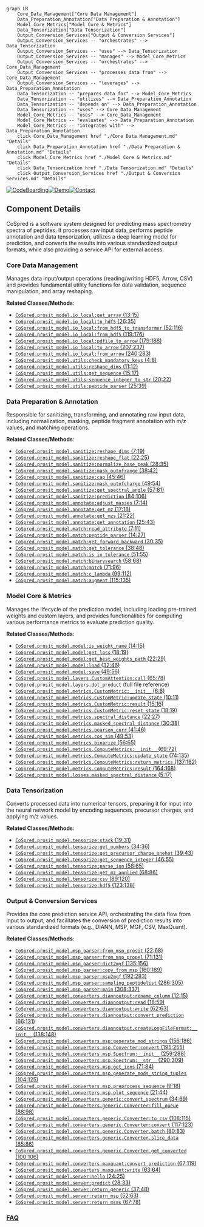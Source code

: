 ```mermaid
graph LR
    Core_Data_Management["Core Data Management"]
    Data_Preparation_Annotation["Data Preparation & Annotation"]
    Model_Core_Metrics["Model Core & Metrics"]
    Data_Tensorization["Data Tensorization"]
    Output_Conversion_Services["Output & Conversion Services"]
    Output_Conversion_Services -- "orchestrates" --> Data_Tensorization
    Output_Conversion_Services -- "uses" --> Data_Tensorization
    Output_Conversion_Services -- "manages" --> Model_Core_Metrics
    Output_Conversion_Services -- "orchestrates" --> Core_Data_Management
    Output_Conversion_Services -- "processes data from" --> Core_Data_Management
    Output_Conversion_Services -- "leverages" --> Data_Preparation_Annotation
    Data_Tensorization -- "prepares data for" --> Model_Core_Metrics
    Data_Tensorization -- "utilizes" --> Data_Preparation_Annotation
    Data_Tensorization -- "depends on" --> Data_Preparation_Annotation
    Data_Tensorization -- "uses" --> Core_Data_Management
    Model_Core_Metrics -- "uses" --> Core_Data_Management
    Model_Core_Metrics -- "evaluates" --> Data_Preparation_Annotation
    Model_Core_Metrics -- "integrates with" --> Data_Preparation_Annotation
    click Core_Data_Management href "./Core Data Management.md" "Details"
    click Data_Preparation_Annotation href "./Data Preparation & Annotation.md" "Details"
    click Model_Core_Metrics href "./Model Core & Metrics.md" "Details"
    click Data_Tensorization href "./Data Tensorization.md" "Details"
    click Output_Conversion_Services href "./Output & Conversion Services.md" "Details"
```
[![CodeBoarding](https://img.shields.io/badge/Generated%20by-CodeBoarding-9cf?style=flat-square)](https://github.com/CodeBoarding/CodeBoarding)[![Demo](https://img.shields.io/badge/Try%20our-Demo-blue?style=flat-square)](https://www.codeboarding.org/demo)[![Contact](https://img.shields.io/badge/Contact%20us%20-%20contact@codeboarding.org-lightgrey?style=flat-square)](mailto:contact@codeboarding.org)

## Component Details

CoSpred is a software system designed for predicting mass spectrometry spectra of peptides. It processes raw input data, performs peptide annotation and data tensorization, utilizes a deep learning model for prediction, and converts the results into various standardized output formats, while also providing a service API for external access.

### Core Data Management
Manages data input/output operations (reading/writing HDF5, Arrow, CSV) and provides fundamental utility functions for data validation, sequence manipulation, and array reshaping.


**Related Classes/Methods**:

- <a href="https://github.com/pfizer-opensource/CoSpred/blob/master/prosit_model/io_local.py#L13-L15" target="_blank" rel="noopener noreferrer">`CoSpred.prosit_model.io_local:get_array` (13:15)</a>
- <a href="https://github.com/pfizer-opensource/CoSpred/blob/master/prosit_model/io_local.py#L26-L35" target="_blank" rel="noopener noreferrer">`CoSpred.prosit_model.io_local:to_hdf5` (26:35)</a>
- <a href="https://github.com/pfizer-opensource/CoSpred/blob/master/prosit_model/io_local.py#L52-L116" target="_blank" rel="noopener noreferrer">`CoSpred.prosit_model.io_local:from_hdf5_to_transformer` (52:116)</a>
- <a href="https://github.com/pfizer-opensource/CoSpred/blob/master/prosit_model/io_local.py#L119-L176" target="_blank" rel="noopener noreferrer">`CoSpred.prosit_model.io_local:from_hdf5` (119:176)</a>
- <a href="https://github.com/pfizer-opensource/CoSpred/blob/master/prosit_model/io_local.py#L179-L188" target="_blank" rel="noopener noreferrer">`CoSpred.prosit_model.io_local:pdfile_to_arrow` (179:188)</a>
- <a href="https://github.com/pfizer-opensource/CoSpred/blob/master/prosit_model/io_local.py#L207-L237" target="_blank" rel="noopener noreferrer">`CoSpred.prosit_model.io_local:to_arrow` (207:237)</a>
- <a href="https://github.com/pfizer-opensource/CoSpred/blob/master/prosit_model/io_local.py#L240-L283" target="_blank" rel="noopener noreferrer">`CoSpred.prosit_model.io_local:from_arrow` (240:283)</a>
- <a href="https://github.com/pfizer-opensource/CoSpred/blob/master/prosit_model/utils.py#L4-L8" target="_blank" rel="noopener noreferrer">`CoSpred.prosit_model.utils:check_mandatory_keys` (4:8)</a>
- <a href="https://github.com/pfizer-opensource/CoSpred/blob/master/prosit_model/utils.py#L11-L12" target="_blank" rel="noopener noreferrer">`CoSpred.prosit_model.utils:reshape_dims` (11:12)</a>
- <a href="https://github.com/pfizer-opensource/CoSpred/blob/master/prosit_model/utils.py#L15-L17" target="_blank" rel="noopener noreferrer">`CoSpred.prosit_model.utils:get_sequence` (15:17)</a>
- <a href="https://github.com/pfizer-opensource/CoSpred/blob/master/prosit_model/utils.py#L20-L22" target="_blank" rel="noopener noreferrer">`CoSpred.prosit_model.utils:sequence_integer_to_str` (20:22)</a>
- <a href="https://github.com/pfizer-opensource/CoSpred/blob/master/prosit_model/utils.py#L25-L39" target="_blank" rel="noopener noreferrer">`CoSpred.prosit_model.utils:peptide_parser` (25:39)</a>


### Data Preparation & Annotation
Responsible for sanitizing, transforming, and annotating raw input data, including normalization, masking, peptide fragment annotation with m/z values, and matching operations.


**Related Classes/Methods**:

- <a href="https://github.com/pfizer-opensource/CoSpred/blob/master/prosit_model/sanitize.py#L7-L19" target="_blank" rel="noopener noreferrer">`CoSpred.prosit_model.sanitize:reshape_dims` (7:19)</a>
- <a href="https://github.com/pfizer-opensource/CoSpred/blob/master/prosit_model/sanitize.py#L22-L25" target="_blank" rel="noopener noreferrer">`CoSpred.prosit_model.sanitize:reshape_flat` (22:25)</a>
- <a href="https://github.com/pfizer-opensource/CoSpred/blob/master/prosit_model/sanitize.py#L28-L35" target="_blank" rel="noopener noreferrer">`CoSpred.prosit_model.sanitize:normalize_base_peak` (28:35)</a>
- <a href="https://github.com/pfizer-opensource/CoSpred/blob/master/prosit_model/sanitize.py#L38-L42" target="_blank" rel="noopener noreferrer">`CoSpred.prosit_model.sanitize:mask_outofrange` (38:42)</a>
- <a href="https://github.com/pfizer-opensource/CoSpred/blob/master/prosit_model/sanitize.py#L45-L46" target="_blank" rel="noopener noreferrer">`CoSpred.prosit_model.sanitize:cap` (45:46)</a>
- <a href="https://github.com/pfizer-opensource/CoSpred/blob/master/prosit_model/sanitize.py#L49-L54" target="_blank" rel="noopener noreferrer">`CoSpred.prosit_model.sanitize:mask_outofcharge` (49:54)</a>
- <a href="https://github.com/pfizer-opensource/CoSpred/blob/master/prosit_model/sanitize.py#L57-L81" target="_blank" rel="noopener noreferrer">`CoSpred.prosit_model.sanitize:get_spectral_angle` (57:81)</a>
- <a href="https://github.com/pfizer-opensource/CoSpred/blob/master/prosit_model/sanitize.py#L84-L106" target="_blank" rel="noopener noreferrer">`CoSpred.prosit_model.sanitize:prediction` (84:106)</a>
- <a href="https://github.com/pfizer-opensource/CoSpred/blob/master/prosit_model/annotate.py#L7-L14" target="_blank" rel="noopener noreferrer">`CoSpred.prosit_model.annotate:adjust_masses` (7:14)</a>
- <a href="https://github.com/pfizer-opensource/CoSpred/blob/master/prosit_model/annotate.py#L17-L18" target="_blank" rel="noopener noreferrer">`CoSpred.prosit_model.annotate:get_mz` (17:18)</a>
- <a href="https://github.com/pfizer-opensource/CoSpred/blob/master/prosit_model/annotate.py#L21-L22" target="_blank" rel="noopener noreferrer">`CoSpred.prosit_model.annotate:get_mzs` (21:22)</a>
- <a href="https://github.com/pfizer-opensource/CoSpred/blob/master/prosit_model/annotate.py#L25-L43" target="_blank" rel="noopener noreferrer">`CoSpred.prosit_model.annotate:get_annotation` (25:43)</a>
- <a href="https://github.com/pfizer-opensource/CoSpred/blob/master/prosit_model/match.py#L7-L11" target="_blank" rel="noopener noreferrer">`CoSpred.prosit_model.match:read_attribute` (7:11)</a>
- <a href="https://github.com/pfizer-opensource/CoSpred/blob/master/prosit_model/match.py#L14-L27" target="_blank" rel="noopener noreferrer">`CoSpred.prosit_model.match:peptide_parser` (14:27)</a>
- <a href="https://github.com/pfizer-opensource/CoSpred/blob/master/prosit_model/match.py#L30-L35" target="_blank" rel="noopener noreferrer">`CoSpred.prosit_model.match:get_forward_backward` (30:35)</a>
- <a href="https://github.com/pfizer-opensource/CoSpred/blob/master/prosit_model/match.py#L38-L48" target="_blank" rel="noopener noreferrer">`CoSpred.prosit_model.match:get_tolerance` (38:48)</a>
- <a href="https://github.com/pfizer-opensource/CoSpred/blob/master/prosit_model/match.py#L51-L55" target="_blank" rel="noopener noreferrer">`CoSpred.prosit_model.match:is_in_tolerance` (51:55)</a>
- <a href="https://github.com/pfizer-opensource/CoSpred/blob/master/prosit_model/match.py#L58-L68" target="_blank" rel="noopener noreferrer">`CoSpred.prosit_model.match:binarysearch` (58:68)</a>
- <a href="https://github.com/pfizer-opensource/CoSpred/blob/master/prosit_model/match.py#L71-L96" target="_blank" rel="noopener noreferrer">`CoSpred.prosit_model.match:match` (71:96)</a>
- <a href="https://github.com/pfizer-opensource/CoSpred/blob/master/prosit_model/match.py#L99-L112" target="_blank" rel="noopener noreferrer">`CoSpred.prosit_model.match:c_lambda` (99:112)</a>
- <a href="https://github.com/pfizer-opensource/CoSpred/blob/master/prosit_model/match.py#L115-L135" target="_blank" rel="noopener noreferrer">`CoSpred.prosit_model.match:augment` (115:135)</a>


### Model Core & Metrics
Manages the lifecycle of the prediction model, including loading pre-trained weights and custom layers, and provides functionalities for computing various performance metrics to evaluate prediction quality.


**Related Classes/Methods**:

- <a href="https://github.com/pfizer-opensource/CoSpred/blob/master/prosit_model/model.py#L14-L15" target="_blank" rel="noopener noreferrer">`CoSpred.prosit_model.model:is_weight_name` (14:15)</a>
- <a href="https://github.com/pfizer-opensource/CoSpred/blob/master/prosit_model/model.py#L18-L19" target="_blank" rel="noopener noreferrer">`CoSpred.prosit_model.model:get_loss` (18:19)</a>
- <a href="https://github.com/pfizer-opensource/CoSpred/blob/master/prosit_model/model.py#L22-L29" target="_blank" rel="noopener noreferrer">`CoSpred.prosit_model.model:get_best_weights_path` (22:29)</a>
- <a href="https://github.com/pfizer-opensource/CoSpred/blob/master/prosit_model/model.py#L32-L46" target="_blank" rel="noopener noreferrer">`CoSpred.prosit_model.model:load` (32:46)</a>
- <a href="https://github.com/pfizer-opensource/CoSpred/blob/master/prosit_model/model.py#L49-L56" target="_blank" rel="noopener noreferrer">`CoSpred.prosit_model.model:save` (49:56)</a>
- <a href="https://github.com/pfizer-opensource/CoSpred/blob/master/prosit_model/layers.py#L65-L78" target="_blank" rel="noopener noreferrer">`CoSpred.prosit_model.layers.CustomAttention:call` (65:78)</a>
- `CoSpred.prosit_model.layers.dot_product` (full file reference)
- <a href="https://github.com/pfizer-opensource/CoSpred/blob/master/prosit_model/metrics.py#L6-L8" target="_blank" rel="noopener noreferrer">`CoSpred.prosit_model.metrics.CustomMetric:__init__` (6:8)</a>
- <a href="https://github.com/pfizer-opensource/CoSpred/blob/master/prosit_model/metrics.py#L10-L11" target="_blank" rel="noopener noreferrer">`CoSpred.prosit_model.metrics.CustomMetric:update_state` (10:11)</a>
- <a href="https://github.com/pfizer-opensource/CoSpred/blob/master/prosit_model/metrics.py#L15-L16" target="_blank" rel="noopener noreferrer">`CoSpred.prosit_model.metrics.CustomMetric:result` (15:16)</a>
- <a href="https://github.com/pfizer-opensource/CoSpred/blob/master/prosit_model/metrics.py#L18-L19" target="_blank" rel="noopener noreferrer">`CoSpred.prosit_model.metrics.CustomMetric:reset_state` (18:19)</a>
- <a href="https://github.com/pfizer-opensource/CoSpred/blob/master/prosit_model/metrics.py#L22-L27" target="_blank" rel="noopener noreferrer">`CoSpred.prosit_model.metrics.spectral_distance` (22:27)</a>
- <a href="https://github.com/pfizer-opensource/CoSpred/blob/master/prosit_model/metrics.py#L30-L38" target="_blank" rel="noopener noreferrer">`CoSpred.prosit_model.metrics.masked_spectral_distance` (30:38)</a>
- <a href="https://github.com/pfizer-opensource/CoSpred/blob/master/prosit_model/metrics.py#L41-L46" target="_blank" rel="noopener noreferrer">`CoSpred.prosit_model.metrics.pearson_corr` (41:46)</a>
- <a href="https://github.com/pfizer-opensource/CoSpred/blob/master/prosit_model/metrics.py#L49-L53" target="_blank" rel="noopener noreferrer">`CoSpred.prosit_model.metrics.cos_sim` (49:53)</a>
- <a href="https://github.com/pfizer-opensource/CoSpred/blob/master/prosit_model/metrics.py#L56-L65" target="_blank" rel="noopener noreferrer">`CoSpred.prosit_model.metrics.binarize` (56:65)</a>
- <a href="https://github.com/pfizer-opensource/CoSpred/blob/master/prosit_model/metrics.py#L69-L72" target="_blank" rel="noopener noreferrer">`CoSpred.prosit_model.metrics.ComputeMetrics:__init__` (69:72)</a>
- <a href="https://github.com/pfizer-opensource/CoSpred/blob/master/prosit_model/metrics.py#L74-L135" target="_blank" rel="noopener noreferrer">`CoSpred.prosit_model.metrics.ComputeMetrics:update_state` (74:135)</a>
- <a href="https://github.com/pfizer-opensource/CoSpred/blob/master/prosit_model/metrics.py#L137-L162" target="_blank" rel="noopener noreferrer">`CoSpred.prosit_model.metrics.ComputeMetrics:return_metrics` (137:162)</a>
- <a href="https://github.com/pfizer-opensource/CoSpred/blob/master/prosit_model/metrics.py#L164-L168" target="_blank" rel="noopener noreferrer">`CoSpred.prosit_model.metrics.ComputeMetrics:result` (164:168)</a>
- <a href="https://github.com/pfizer-opensource/CoSpred/blob/master/prosit_model/losses.py#L5-L17" target="_blank" rel="noopener noreferrer">`CoSpred.prosit_model.losses.masked_spectral_distance` (5:17)</a>


### Data Tensorization
Converts processed data into numerical tensors, preparing it for input into the neural network model by encoding sequences, precursor charges, and applying m/z values.


**Related Classes/Methods**:

- <a href="https://github.com/pfizer-opensource/CoSpred/blob/master/prosit_model/tensorize.py#L19-L31" target="_blank" rel="noopener noreferrer">`CoSpred.prosit_model.tensorize:stack` (19:31)</a>
- <a href="https://github.com/pfizer-opensource/CoSpred/blob/master/prosit_model/tensorize.py#L34-L36" target="_blank" rel="noopener noreferrer">`CoSpred.prosit_model.tensorize:get_numbers` (34:36)</a>
- <a href="https://github.com/pfizer-opensource/CoSpred/blob/master/prosit_model/tensorize.py#L39-L43" target="_blank" rel="noopener noreferrer">`CoSpred.prosit_model.tensorize:get_precursor_charge_onehot` (39:43)</a>
- <a href="https://github.com/pfizer-opensource/CoSpred/blob/master/prosit_model/tensorize.py#L46-L55" target="_blank" rel="noopener noreferrer">`CoSpred.prosit_model.tensorize:get_sequence_integer` (46:55)</a>
- <a href="https://github.com/pfizer-opensource/CoSpred/blob/master/prosit_model/tensorize.py#L58-L65" target="_blank" rel="noopener noreferrer">`CoSpred.prosit_model.tensorize:parse_ion` (58:65)</a>
- <a href="https://github.com/pfizer-opensource/CoSpred/blob/master/prosit_model/tensorize.py#L68-L86" target="_blank" rel="noopener noreferrer">`CoSpred.prosit_model.tensorize:get_mz_applied` (68:86)</a>
- <a href="https://github.com/pfizer-opensource/CoSpred/blob/master/prosit_model/tensorize.py#L89-L120" target="_blank" rel="noopener noreferrer">`CoSpred.prosit_model.tensorize:csv` (89:120)</a>
- <a href="https://github.com/pfizer-opensource/CoSpred/blob/master/prosit_model/tensorize.py#L123-L138" target="_blank" rel="noopener noreferrer">`CoSpred.prosit_model.tensorize:hdf5` (123:138)</a>


### Output & Conversion Services
Provides the core prediction service API, orchestrating the data flow from input to output, and facilitates the conversion of prediction results into various standardized formats (e.g., DIANN, MSP, MGF, CSV, MaxQuant).


**Related Classes/Methods**:

- <a href="https://github.com/pfizer-opensource/CoSpred/blob/master/prosit_model/msp_parser.py#L22-L68" target="_blank" rel="noopener noreferrer">`CoSpred.prosit_model.msp_parser:from_msp_prosit` (22:68)</a>
- <a href="https://github.com/pfizer-opensource/CoSpred/blob/master/prosit_model/msp_parser.py#L71-L131" target="_blank" rel="noopener noreferrer">`CoSpred.prosit_model.msp_parser:from_msp_propel` (71:131)</a>
- <a href="https://github.com/pfizer-opensource/CoSpred/blob/master/prosit_model/msp_parser.py#L135-L156" target="_blank" rel="noopener noreferrer">`CoSpred.prosit_model.msp_parser:dict2mgf` (135:156)</a>
- <a href="https://github.com/pfizer-opensource/CoSpred/blob/master/prosit_model/msp_parser.py#L160-L189" target="_blank" rel="noopener noreferrer">`CoSpred.prosit_model.msp_parser:copy_from_msp` (160:189)</a>
- <a href="https://github.com/pfizer-opensource/CoSpred/blob/master/prosit_model/msp_parser.py#L192-L283" target="_blank" rel="noopener noreferrer">`CoSpred.prosit_model.msp_parser:msp2mgf` (192:283)</a>
- <a href="https://github.com/pfizer-opensource/CoSpred/blob/master/prosit_model/msp_parser.py#L286-L305" target="_blank" rel="noopener noreferrer">`CoSpred.prosit_model.msp_parser:sampling_peptidelist` (286:305)</a>
- <a href="https://github.com/pfizer-opensource/CoSpred/blob/master/prosit_model/msp_parser.py#L308-L337" target="_blank" rel="noopener noreferrer">`CoSpred.prosit_model.msp_parser:main` (308:337)</a>
- <a href="https://github.com/pfizer-opensource/CoSpred/blob/master/prosit_model/converters/diannoutput.py#L12-L15" target="_blank" rel="noopener noreferrer">`CoSpred.prosit_model.converters.diannoutput:rename_column` (12:15)</a>
- <a href="https://github.com/pfizer-opensource/CoSpred/blob/master/prosit_model/converters/diannoutput.py#L18-L59" target="_blank" rel="noopener noreferrer">`CoSpred.prosit_model.converters.diannoutput:read` (18:59)</a>
- <a href="https://github.com/pfizer-opensource/CoSpred/blob/master/prosit_model/converters/diannoutput.py#L62-L63" target="_blank" rel="noopener noreferrer">`CoSpred.prosit_model.converters.diannoutput:write` (62:63)</a>
- <a href="https://github.com/pfizer-opensource/CoSpred/blob/master/prosit_model/converters/diannoutput.py#L66-L131" target="_blank" rel="noopener noreferrer">`CoSpred.prosit_model.converters.diannoutput:convert_prediction` (66:131)</a>
- <a href="https://github.com/pfizer-opensource/CoSpred/blob/master/prosit_model/converters/diannoutput.py#L138-L148" target="_blank" rel="noopener noreferrer">`CoSpred.prosit_model.converters.diannoutput.createLongFileFormat:__init__` (138:148)</a>
- <a href="https://github.com/pfizer-opensource/CoSpred/blob/master/prosit_model/converters/msp.py#L156-L186" target="_blank" rel="noopener noreferrer">`CoSpred.prosit_model.converters.msp:generate_mod_strings` (156:186)</a>
- <a href="https://github.com/pfizer-opensource/CoSpred/blob/master/prosit_model/converters/msp.py#L195-L255" target="_blank" rel="noopener noreferrer">`CoSpred.prosit_model.converters.msp.Converter:convert` (195:255)</a>
- <a href="https://github.com/pfizer-opensource/CoSpred/blob/master/prosit_model/converters/msp.py#L259-L288" target="_blank" rel="noopener noreferrer">`CoSpred.prosit_model.converters.msp.Spectrum:__init__` (259:288)</a>
- <a href="https://github.com/pfizer-opensource/CoSpred/blob/master/prosit_model/converters/msp.py#L290-L309" target="_blank" rel="noopener noreferrer">`CoSpred.prosit_model.converters.msp.Spectrum:__str__` (290:309)</a>
- <a href="https://github.com/pfizer-opensource/CoSpred/blob/master/prosit_model/converters/msp.py#L71-L84" target="_blank" rel="noopener noreferrer">`CoSpred.prosit_model.converters.msp.get_ions` (71:84)</a>
- <a href="https://github.com/pfizer-opensource/CoSpred/blob/master/prosit_model/converters/msp.py#L104-L125" target="_blank" rel="noopener noreferrer">`CoSpred.prosit_model.converters.msp.generate_mods_string_tuples` (104:125)</a>
- <a href="https://github.com/pfizer-opensource/CoSpred/blob/master/prosit_model/converters/msp.py#L9-L18" target="_blank" rel="noopener noreferrer">`CoSpred.prosit_model.converters.msp.preprocess_sequence` (9:18)</a>
- <a href="https://github.com/pfizer-opensource/CoSpred/blob/master/prosit_model/converters/msp.py#L21-L44" target="_blank" rel="noopener noreferrer">`CoSpred.prosit_model.converters.msp.plot_sequence` (21:44)</a>
- <a href="https://github.com/pfizer-opensource/CoSpred/blob/master/prosit_model/converters/generic.py#L34-L69" target="_blank" rel="noopener noreferrer">`CoSpred.prosit_model.converters.generic:convert_spectrum` (34:69)</a>
- <a href="https://github.com/pfizer-opensource/CoSpred/blob/master/prosit_model/converters/generic.py#L88-L98" target="_blank" rel="noopener noreferrer">`CoSpred.prosit_model.converters.generic.Converter:fill_queue` (88:98)</a>
- <a href="https://github.com/pfizer-opensource/CoSpred/blob/master/prosit_model/converters/generic.py#L108-L115" target="_blank" rel="noopener noreferrer">`CoSpred.prosit_model.converters.generic.Converter:to_csv` (108:115)</a>
- <a href="https://github.com/pfizer-opensource/CoSpred/blob/master/prosit_model/converters/generic.py#L117-L123" target="_blank" rel="noopener noreferrer">`CoSpred.prosit_model.converters.generic.Converter:convert` (117:123)</a>
- <a href="https://github.com/pfizer-opensource/CoSpred/blob/master/prosit_model/converters/generic.py#L80-L83" target="_blank" rel="noopener noreferrer">`CoSpred.prosit_model.converters.generic.Converter.batch` (80:83)</a>
- <a href="https://github.com/pfizer-opensource/CoSpred/blob/master/prosit_model/converters/generic.py#L85-L86" target="_blank" rel="noopener noreferrer">`CoSpred.prosit_model.converters.generic.Converter.slice_data` (85:86)</a>
- <a href="https://github.com/pfizer-opensource/CoSpred/blob/master/prosit_model/converters/generic.py#L100-L106" target="_blank" rel="noopener noreferrer">`CoSpred.prosit_model.converters.generic.Converter.get_converted` (100:106)</a>
- <a href="https://github.com/pfizer-opensource/CoSpred/blob/master/prosit_model/converters/maxquant.py#L67-L119" target="_blank" rel="noopener noreferrer">`CoSpred.prosit_model.converters.maxquant:convert_prediction` (67:119)</a>
- <a href="https://github.com/pfizer-opensource/CoSpred/blob/master/prosit_model/converters/maxquant.py#L63-L64" target="_blank" rel="noopener noreferrer">`CoSpred.prosit_model.converters.maxquant:write` (63:64)</a>
- <a href="https://github.com/pfizer-opensource/CoSpred/blob/master/prosit_model/server.py#L24-L25" target="_blank" rel="noopener noreferrer">`CoSpred.prosit_model.server:hello` (24:25)</a>
- <a href="https://github.com/pfizer-opensource/CoSpred/blob/master/prosit_model/server.py#L28-L33" target="_blank" rel="noopener noreferrer">`CoSpred.prosit_model.server:predict` (28:33)</a>
- <a href="https://github.com/pfizer-opensource/CoSpred/blob/master/prosit_model/server.py#L37-L48" target="_blank" rel="noopener noreferrer">`CoSpred.prosit_model.server:return_generic` (37:48)</a>
- <a href="https://github.com/pfizer-opensource/CoSpred/blob/master/prosit_model/server.py#L52-L63" target="_blank" rel="noopener noreferrer">`CoSpred.prosit_model.server:return_msp` (52:63)</a>
- <a href="https://github.com/pfizer-opensource/CoSpred/blob/master/prosit_model/server.py#L67-L78" target="_blank" rel="noopener noreferrer">`CoSpred.prosit_model.server:return_msms` (67:78)</a>




### [FAQ](https://github.com/CodeBoarding/GeneratedOnBoardings/tree/main?tab=readme-ov-file#faq)

